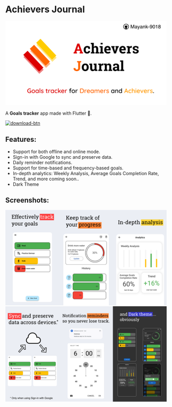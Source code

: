 # Achievers Journal

![banner](banner.png)

A **Goals tracker** app made with Flutter 💙.


[![download-btn](https://img.shields.io/badge/Download-APK-brightgreen?style=for-the-badge&logo=android)](https://github.com/Mayank-9018/AchieversJournal/releases/latest)

## Features:

- Support for both offline and online mode.
- Sign-in with Google to sync and preserve data.
- Daily reminder notifications.
- Support for time-based and frequency-based goals.
- In-depth analytics: Weekly Analysis, Average Goals Completion Rate, Trend, and more coming soon..
- Dark Theme

## Screenshots:
![screenshots-1](screenshots-combined-1.png)
![screenshots-1](screenshots-combined-2.png)
